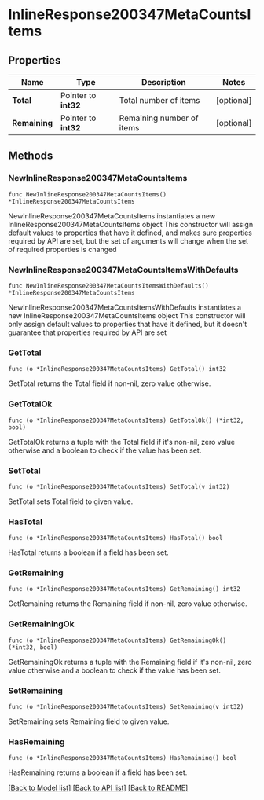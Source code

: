 # InlineResponse200347MetaCountsItems

## Properties

Name | Type | Description | Notes
------------ | ------------- | ------------- | -------------
**Total** | Pointer to **int32** | Total number of items | [optional] 
**Remaining** | Pointer to **int32** | Remaining number of items | [optional] 

## Methods

### NewInlineResponse200347MetaCountsItems

`func NewInlineResponse200347MetaCountsItems() *InlineResponse200347MetaCountsItems`

NewInlineResponse200347MetaCountsItems instantiates a new InlineResponse200347MetaCountsItems object
This constructor will assign default values to properties that have it defined,
and makes sure properties required by API are set, but the set of arguments
will change when the set of required properties is changed

### NewInlineResponse200347MetaCountsItemsWithDefaults

`func NewInlineResponse200347MetaCountsItemsWithDefaults() *InlineResponse200347MetaCountsItems`

NewInlineResponse200347MetaCountsItemsWithDefaults instantiates a new InlineResponse200347MetaCountsItems object
This constructor will only assign default values to properties that have it defined,
but it doesn't guarantee that properties required by API are set

### GetTotal

`func (o *InlineResponse200347MetaCountsItems) GetTotal() int32`

GetTotal returns the Total field if non-nil, zero value otherwise.

### GetTotalOk

`func (o *InlineResponse200347MetaCountsItems) GetTotalOk() (*int32, bool)`

GetTotalOk returns a tuple with the Total field if it's non-nil, zero value otherwise
and a boolean to check if the value has been set.

### SetTotal

`func (o *InlineResponse200347MetaCountsItems) SetTotal(v int32)`

SetTotal sets Total field to given value.

### HasTotal

`func (o *InlineResponse200347MetaCountsItems) HasTotal() bool`

HasTotal returns a boolean if a field has been set.

### GetRemaining

`func (o *InlineResponse200347MetaCountsItems) GetRemaining() int32`

GetRemaining returns the Remaining field if non-nil, zero value otherwise.

### GetRemainingOk

`func (o *InlineResponse200347MetaCountsItems) GetRemainingOk() (*int32, bool)`

GetRemainingOk returns a tuple with the Remaining field if it's non-nil, zero value otherwise
and a boolean to check if the value has been set.

### SetRemaining

`func (o *InlineResponse200347MetaCountsItems) SetRemaining(v int32)`

SetRemaining sets Remaining field to given value.

### HasRemaining

`func (o *InlineResponse200347MetaCountsItems) HasRemaining() bool`

HasRemaining returns a boolean if a field has been set.


[[Back to Model list]](../README.md#documentation-for-models) [[Back to API list]](../README.md#documentation-for-api-endpoints) [[Back to README]](../README.md)


